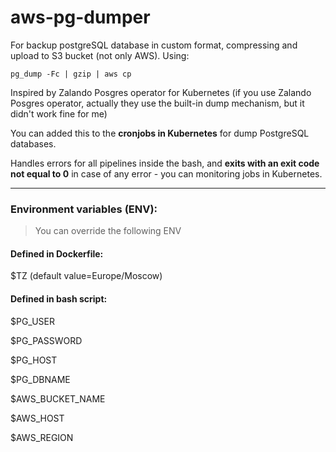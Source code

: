 # aws-pg-dumper

For backup postgreSQL database in custom format, compressing and upload to S3 bucket (not only AWS).
Using:

    pg_dump -Fc | gzip | aws cp

Inspired by Zalando Posgres operator for Kubernetes (if you use Zalando Posgres operator, actually they use the built-in dump mechanism, but it didn't work fine for me)

You can added this to the **cronjobs in Kubernetes** for dump PostgreSQL databases. 

Handles errors for all pipelines inside the bash, and **exits with an exit code not equal to 0** in case of any error - you can monitoring jobs in Kubernetes.

---

### **Environment variables (ENV):**

> You can override the following ENV

#### **Defined in Dockerfile:**

$TZ (default value=Europe/Moscow)

#### **Defined in bash script:**

$PG_USER

$PG_PASSWORD

$PG_HOST

$PG_DBNAME

$AWS_BUCKET_NAME

$AWS_HOST

$AWS_REGION
